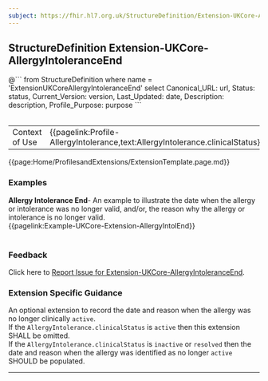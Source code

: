 ```yaml
---
subject: https://fhir.hl7.org.uk/StructureDefinition/Extension-UKCore-AllergyIntoleranceEnd
---
```

## StructureDefinition Extension-UKCore-AllergyIntoleranceEnd

<div id="transpose">
@```
from
	StructureDefinition
where
	name = 'ExtensionUKCoreAllergyIntoleranceEnd'
select
	Canonical_URL: url,
  Status: status,
  Current_Version: version,
  Last_Updated: date,
	Description: description,
	Profile_Purpose: purpose
```
</div>
<br>

<table id="addToTranspose">
<tr><td>Context of Use</td>
<td>{{pagelink:Profile-AllergyIntolerance,text:AllergyIntolerance.clinicalStatus}}</td>
</tr>
</table>

{{page:Home/ProfilesandExtensions/ExtensionTemplate.page.md}}

<div id="Examples" class="tabcontent">
  <h3>Examples</h3>
  <b>Allergy Intolerance End</b>- An example to illustrate the date when the allergy or intolerance was no longer valid, and/or, the reason why the allergy or intolerance is no longer valid.<br>
  {{pagelink:Example-UKCore-Extension-AllergyIntolEnd}}
  <br><br>
</div>
<div id="Feedback" class="tabcontent">
  <h3>Feedback</h3>
Click here to <a href="https://simplifier.net/HL7FHIRUKCoreR4/Extension-UKCore-AllergyIntoleranceEnd/~issues?level=File">Report Issue for Extension-UKCore-AllergyIntoleranceEnd</a>.
</div>


<h3 id="guidance-allergyintoleranceend">Extension Specific Guidance</h3>

An optional extension to record the date and reason when the allergy was no longer clinically `active`.<br/>
If the `AllergyIntolerance.clinicalStatus` is `active` then this extension SHALL be omitted.<br/>
If the `AllergyIntolerance.clinicalStatus` is `inactive` or `resolved` then the date and reason when the allergy was identified as no longer `active` SHOULD be populated.

---
